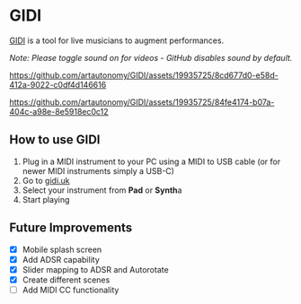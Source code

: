 # GIDI
[GIDI](https://gidi.uk) is a tool for live musicians to augment performances.

*Note: Please toggle sound on for videos - GitHub disables sound by default.*

https://github.com/artautonomy/GIDI/assets/19935725/8cd677d0-e58d-412a-9022-c0df4d146616


https://github.com/artautonomy/GIDI/assets/19935725/84fe4174-b07a-404c-a98e-8e5918ec0c12

## How to use GIDI

1. Plug in a MIDI instrument to your PC using a MIDI to USB cable (or for newer MIDI instruments simply a USB-C)
2. Go to [gidi.uk](https://gidi.uk)
3. Select your instrument from **Pad** or **Synth**a
4. Start playing

## Future Improvements

- [x] Mobile splash screen
- [x] Add ADSR capability
- [x] Slider mapping to ADSR and Autorotate
- [x] Create different scenes
- [ ] Add MIDI CC functionality 
